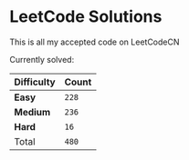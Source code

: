 # LeetCode Solutions

This is all my accepted code on LeetCodeCN

Currently solved: 

|Difficulty |Count|
|-|-|
|**Easy**|`228`|
|**Medium**|`236`|
|**Hard**|`16`|
|Total|`480`|
